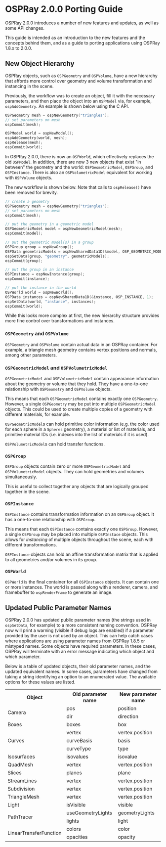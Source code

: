 # OSPRay 2.0.0 Porting Guide

OSPRay 2.0.0 introduces a number of new features and updates, as well as some
API changes.

This guide is intended as an introduction to the new features and the concepts
behind them, and as a guide to porting applications using OSPRay 1.8.x to
2.0.0.

## New Object Hierarchy

OSPRay objects, such as `OSPGeometry` and `OSPVolume`, have a new hierarchy
that affords more control over geometry and volume transformation and
instancing in the scene.

Previously, the workflow was to create an object, fill it with the necessary
parameters, and then place the object into an `OSPModel` via, for example,
`ospAddGeometry`. An example is shown below using the C API.

```cpp
OSPGeometry mesh = ospNewGeometry("triangles");
// set parameters on mesh
ospCommit(mesh);

OSPModel world = ospNewModel();
ospAddGeometry(world, mesh);
ospRelease(mesh);
ospCommit(world);
```

In OSPRay 2.0.0, there is now an `OSPWorld`, which effectively replaces the old
`OSPModel`.  In addition, there are now 3 new objects that exist "in between"
the geometry and the world: `OSPGeometricModel`, `OSPGroup`, and `OSPInstance`.
There is also an `OSPVolumetricModel` equivalent for working with `OSPVolume`
objects.

The new workflow is shown below. Note that calls to `ospRelease()` have been
removed for brevity.

```cpp
// create a geometry
OSPGeometry mesh = ospNewGeometry("triangles");
// set parameters on mesh
ospCommit(mesh);

// put the geometry in a geometric model
OSPGeometricModel model = ospNewGeometricModel(mesh);
ospCommit(model);

// put the geometric model(s) in a group
OSPGroup group = ospNewGroup();
OSPData geometricModels = ospNewSharedData1D(&model, OSP_GEOMETRIC_MODEL, 1);
ospSetData(group, "geometry", geometricModels);
ospCommit(group);

// put the group in an instance
OSPInstance = ospNewInstance(group);
ospCommit(instance);

// put the instance in the world
OSPWorld world = ospNewWorld();
OSPData instances = ospNewSharedData1D(&instance, OSP_INSTANCE, 1);
ospSetData(world, "instance", instances);
ospCommit(world);
```

While this looks more complex at first, the new hierarchy structure
provides more fine control over transformations and instances.

### `OSPGeometry` and `OSPVolume`

`OSPGeometry` and `OSPVolume` contain actual data in an OSPRay container. For
example, a triangle mesh geometry contains vertex positions and normals, among
other parameters.

### `OSPGeometricModel` and `OSPVolumetricModel`

`OSPGeometricModel` and `OSPVolumetricModel` contain appearance information
about the geometry or volume that they hold. They have a one-to-one
relationship with `OSPGeometry` and `OSPVolume` objects.

This means that each `OSPGeometricModel` contains exactly one `OSPGeometry`.
However, a single `OSPGeometry` may be put into multiple `OSPGeometricModel`
objects. This could be used to create multiple copies of a geometry with
different materials, for example.

`OSPGeometricModel`s can hold primitive color information (e.g. the color used
for each sphere in a `Spheres` geometry), a material or list of materials, and
primitive material IDs (i.e. indexes into the list of materials if it is used).

`OSPVolumetricModel`s can hold transfer functions.

### `OSPGroup`

`OSPGroup` objects contain zero or more `OSPGeometricModel` and
`OSPVolumetricModel` objects.  They can hold geometries and volumes
simultaneously.

This is useful to collect together any objects that are logically grouped
together in the scene.

### `OSPInstance`

`OSPInstance` contains transformation information on an `OSPGroup` object. It
has a one-to-one relationship with `OSPGroup`.

This means that each `OSPInstance` contains exactly one `OSPGroup`. However, a
single `OSPGroup` may be placed into multiple `OSPInstace` objects. This allows
for _instancing_ of multiple objects throughout the scene, each with different
transformations.

`OSPInstance` objects can hold an affine transformation matrix that is applied
to all geometries and/or volumes in its group.

### `OSPWorld`

`OSPWorld` is the final container for all `OSPInstance` objects. It can contain
one or more instances.  The world is passed along with a renderer, camera, and
framebuffer to `ospRenderFrame` to generate an image.

## Updated Public Parameter Names

OSPRay 2.0.0 has updated public parameter names (the strings used in
`ospSetData`, for example) to a more consistent naming convention.  OSPRay now
will print a warning (visible if debug logs are enabled) if a parameter
provided by the user is not used by an object. This can help catch cases where
applications are using parameter names from OSPRay 1.8.5 or mistyped names.
Some objects have required parameters. In these cases, OSPRay will terminate
with an error message indicating which object and which parameter.

Below is a table of updated objects, their old parameter names, and the updated
equivalent names. In some cases, parameters have changed from taking a string
identifying an option to an enumerated value. The available options for these
values are listed.

<table>
<!-- ALOK: need to identify parameters that are enums now -->
  <tr>
    <th>Object</th> <th>Old parameter name</th> <th>New parameter name</th>
  </tr>
  <tr>
    <td rowspan="2">Camera</td> <td>pos</td> <td>position</td>
  </tr>
  <tr>
    <td>dir</td> <td>direction</td>
  </tr>
  <tr>
    <td>Boxes</td> <td>boxes</td> <td>box</td>
  </tr>
  <tr>
    <td rowspan="3">Curves</td> <td>vertex</td> <td>vertex.position</td>
  </tr>
  <tr>
    <td>curveBasis</td> <td>basis</td>
  </tr>
  <tr>
    <td>curveType</td> <td>type</td>
  </tr>
  <tr>
    <td>Isosurfaces</td> <td>isovalues</td> <td>isovalue</td>
  </tr>
  <tr>
    <td>QuadMesh</td> <td>vertex</td> <td>vertex.position</td>
  </tr>
  <tr>
    <td>Slices</td> <td>planes</td> <td>plane</td>
  </tr>
  <tr>
    <td>StreamLines</td> <td>vertex</td> <td>vertex.position</td>
  </tr>
  <tr>
    <td>Subdivision</td> <td>vertex</td> <td>vertex.position</td>
  </tr>
  <tr>
    <td>TriangleMesh</td> <td>vertex</td> <td>vertex.position</td>
  </tr>
  <tr>
    <td>Light</td> <td>isVisible</td> <td>visible</td>
  </tr>
  <tr>
    <td rowspan="2">PathTracer</td> <td>useGeometryLights</td> <td>geometryLights</td>
  </tr>
  <tr>
    <td>lights</td> <td>light</td>
  </tr>
  <tr>
    <td rowspan="2">LinearTransferFunction</td> <td>colors</td> <td>color</td>
  </tr>
  <tr>
    <td>opacities</td> <td>opacity</td>
  </tr>
<!-- ALOK: leaving Volume stuff out for now until VKL merged -->
</table>
